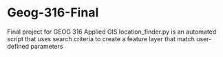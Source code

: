 # Geog-316-Final
Final project for GEOG 316 Applied GIS
location_finder.py is an automated script that uses search criteria to create a feature layer that match user-defined parameters